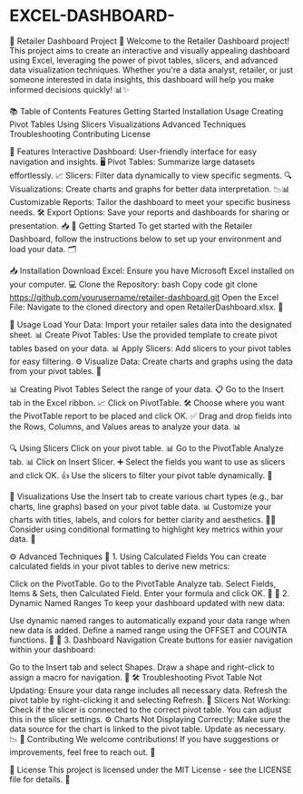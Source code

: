 # EXCEL-DASHBOARD-
🎉 Retailer Dashboard Project 🎉
Welcome to the Retailer Dashboard project! This project aims to create an interactive and visually appealing dashboard using Excel, leveraging the power of pivot tables, slicers, and advanced data visualization techniques. Whether you're a data analyst, retailer, or just someone interested in data insights, this dashboard will help you make informed decisions quickly! 📊✨


📚 Table of Contents
Features
Getting Started
Installation
Usage
Creating Pivot Tables
Using Slicers
Visualizations
Advanced Techniques
Troubleshooting
Contributing
License

🚀 Features
Interactive Dashboard: User-friendly interface for easy navigation and insights. 🖥️
Pivot Tables: Summarize large datasets effortlessly. 📈
Slicers: Filter data dynamically to view specific segments. 🔍
Visualizations: Create charts and graphs for better data interpretation. 📉📊
Customizable Reports: Tailor the dashboard to meet your specific business needs. 🛠️
Export Options: Save your reports and dashboards for sharing or presentation. 📥
🏁 Getting Started
To get started with the Retailer Dashboard, follow the instructions below to set up your environment and load your data. 🗂️


📥 Installation
Download Excel: Ensure you have Microsoft Excel installed on your computer. 💻
Clone the Repository:
bash
Copy code
git clone https://github.com/yourusername/retailer-dashboard.git
Open the Excel File: Navigate to the cloned directory and open RetailerDashboard.xlsx. 📂

🔧 Usage
Load Your Data: Import your retailer sales data into the designated sheet. 📊
Create Pivot Tables: Use the provided template to create pivot tables based on your data. 📊
Apply Slicers: Add slicers to your pivot tables for easy filtering. ⚙️
Visualize Data: Create charts and graphs using the data from your pivot tables. 🎨

📊 Creating Pivot Tables
Select the range of your data. 📋
Go to the Insert tab in the Excel ribbon. 📈
Click on PivotTable. 🛠️
Choose where you want the PivotTable report to be placed and click OK. ✅
Drag and drop fields into the Rows, Columns, and Values areas to analyze your data. 📊

🔍 Using Slicers
Click on your pivot table. 📊
Go to the PivotTable Analyze tab. 📊
Click on Insert Slicer. ➕
Select the fields you want to use as slicers and click OK. 👍
Use the slicers to filter your pivot table dynamically. 🚀

🎨 Visualizations
Use the Insert tab to create various chart types (e.g., bar charts, line graphs) based on your pivot table data. 📊
Customize your charts with titles, labels, and colors for better clarity and aesthetics. 🎨✨
Consider using conditional formatting to highlight key metrics within your data. 🌈

⚙️ Advanced Techniques
🌟 1. Using Calculated Fields
You can create calculated fields in your pivot tables to derive new metrics:

Click on the PivotTable.
Go to the PivotTable Analyze tab.
Select Fields, Items & Sets, then Calculated Field.
Enter your formula and click OK. 🧮
🌟 2. Dynamic Named Ranges
To keep your dashboard updated with new data:

Use dynamic named ranges to automatically expand your data range when new data is added.
Define a named range using the OFFSET and COUNTA functions. 🔄
🌟 3. Dashboard Navigation
Create buttons for easier navigation within your dashboard:

Go to the Insert tab and select Shapes.
Draw a shape and right-click to assign a macro for navigation. 🎯
🛠️ Troubleshooting
Pivot Table Not Updating: Ensure your data range includes all necessary data. Refresh the pivot table by right-clicking it and selecting Refresh. 🔄
Slicers Not Working: Check if the slicer is connected to the correct pivot table. You can adjust this in the slicer settings. ⚙️
Charts Not Displaying Correctly: Make sure the data source for the chart is linked to the pivot table. Update as necessary. 📉
🤝 Contributing
We welcome contributions! If you have suggestions or improvements, feel free to reach out. 🌟

📜 License
This project is licensed under the MIT License - see the LICENSE file for details. 📃

